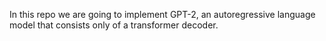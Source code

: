 In this repo we are going to implement GPT-2, an autoregressive language model that consists only of a transformer decoder.